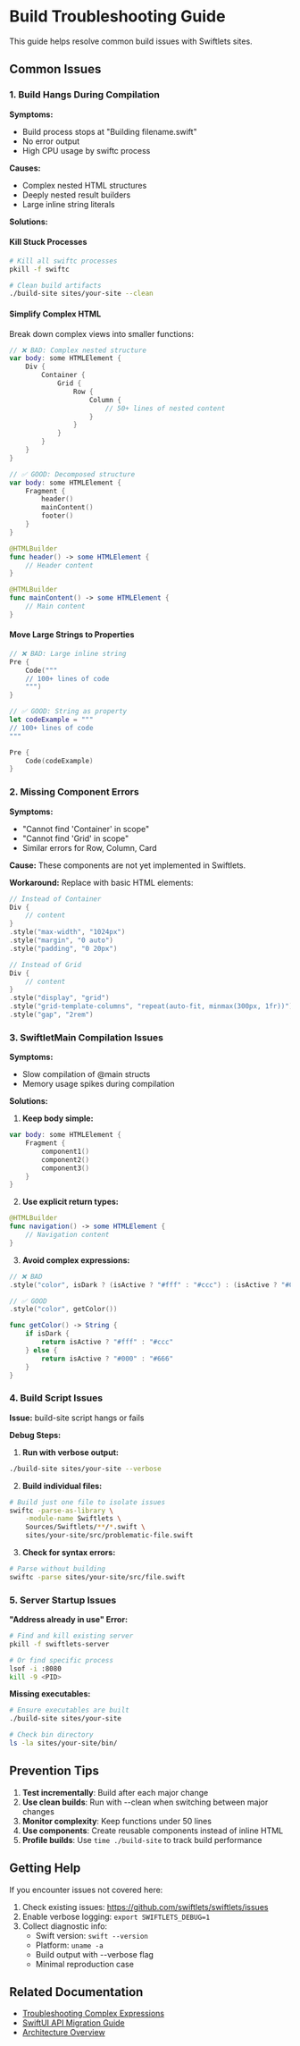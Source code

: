 # Build Troubleshooting Guide

This guide helps resolve common build issues with Swiftlets sites.

## Common Issues

### 1. Build Hangs During Compilation

**Symptoms:**
- Build process stops at "Building filename.swift"
- No error output
- High CPU usage by swiftc process

**Causes:**
- Complex nested HTML structures
- Deeply nested result builders
- Large inline string literals

**Solutions:**

#### Kill Stuck Processes
```bash
# Kill all swiftc processes
pkill -f swiftc

# Clean build artifacts
./build-site sites/your-site --clean
```

#### Simplify Complex HTML
Break down complex views into smaller functions:

```swift
// ❌ BAD: Complex nested structure
var body: some HTMLElement {
    Div {
        Container {
            Grid {
                Row {
                    Column {
                        // 50+ lines of nested content
                    }
                }
            }
        }
    }
}

// ✅ GOOD: Decomposed structure
var body: some HTMLElement {
    Fragment {
        header()
        mainContent()
        footer()
    }
}

@HTMLBuilder
func header() -> some HTMLElement {
    // Header content
}

@HTMLBuilder
func mainContent() -> some HTMLElement {
    // Main content
}
```

#### Move Large Strings to Properties
```swift
// ❌ BAD: Large inline string
Pre {
    Code("""
    // 100+ lines of code
    """)
}

// ✅ GOOD: String as property
let codeExample = """
// 100+ lines of code
"""

Pre {
    Code(codeExample)
}
```

### 2. Missing Component Errors

**Symptoms:**
- "Cannot find 'Container' in scope"
- "Cannot find 'Grid' in scope"
- Similar errors for Row, Column, Card

**Cause:**
These components are not yet implemented in Swiftlets.

**Workaround:**
Replace with basic HTML elements:

```swift
// Instead of Container
Div {
    // content
}
.style("max-width", "1024px")
.style("margin", "0 auto")
.style("padding", "0 20px")

// Instead of Grid
Div {
    // content
}
.style("display", "grid")
.style("grid-template-columns", "repeat(auto-fit, minmax(300px, 1fr))")
.style("gap", "2rem")
```

### 3. SwiftletMain Compilation Issues

**Symptoms:**
- Slow compilation of @main structs
- Memory usage spikes during compilation

**Solutions:**

1. **Keep body simple:**
```swift
var body: some HTMLElement {
    Fragment {
        component1()
        component2()
        component3()
    }
}
```

2. **Use explicit return types:**
```swift
@HTMLBuilder
func navigation() -> some HTMLElement {
    // Navigation content
}
```

3. **Avoid complex expressions:**
```swift
// ❌ BAD
.style("color", isDark ? (isActive ? "#fff" : "#ccc") : (isActive ? "#000" : "#666"))

// ✅ GOOD
.style("color", getColor())

func getColor() -> String {
    if isDark {
        return isActive ? "#fff" : "#ccc"
    } else {
        return isActive ? "#000" : "#666"
    }
}
```

### 4. Build Script Issues

**Issue:** build-site script hangs or fails

**Debug Steps:**

1. **Run with verbose output:**
```bash
./build-site sites/your-site --verbose
```

2. **Build individual files:**
```bash
# Build just one file to isolate issues
swiftc -parse-as-library \
    -module-name Swiftlets \
    Sources/Swiftlets/**/*.swift \
    sites/your-site/src/problematic-file.swift
```

3. **Check for syntax errors:**
```bash
# Parse without building
swiftc -parse sites/your-site/src/file.swift
```

### 5. Server Startup Issues

**"Address already in use" Error:**
```bash
# Find and kill existing server
pkill -f swiftlets-server

# Or find specific process
lsof -i :8080
kill -9 <PID>
```

**Missing executables:**
```bash
# Ensure executables are built
./build-site sites/your-site

# Check bin directory
ls -la sites/your-site/bin/
```

## Prevention Tips

1. **Test incrementally**: Build after each major change
2. **Use clean builds**: Run with --clean when switching between major changes
3. **Monitor complexity**: Keep functions under 50 lines
4. **Use components**: Create reusable components instead of inline HTML
5. **Profile builds**: Use `time ./build-site` to track build performance

## Getting Help

If you encounter issues not covered here:

1. Check existing issues: https://github.com/swiftlets/swiftlets/issues
2. Enable verbose logging: `export SWIFTLETS_DEBUG=1`
3. Collect diagnostic info:
   - Swift version: `swift --version`
   - Platform: `uname -a`
   - Build output with --verbose flag
   - Minimal reproduction case

## Related Documentation

- [Troubleshooting Complex Expressions](troubleshooting-complex-expressions.md)
- [SwiftUI API Migration Guide](SWIFTUI-API-MIGRATION-GUIDE.md)
- [Architecture Overview](swiftlet-architecture.md)